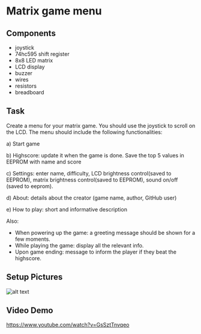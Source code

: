 # Matrix game menu #

## Components 

* joystick
* 74hc595 shift register
* 8x8 LED matrix
* LCD display
* buzzer
* wires
* resistors 
* breadboard

## Task

Create a menu for your matrix game. You should use the joystick to scroll on the LCD. The menu should include the following functionalities:

a) Start game

b) Highscore: update it when the game is done. Save the top 5 values in EEPROM with name and score

c) Settings: enter name, difficulty, LCD brightness control(saved to EEPROM), matrix brightness control(saved to EEPROM), sound on/off (saved to eeprom).

d) About: details about the creator (game name, author, GitHub user)

e) How to play: short and informative description

Also: 
- When powering up the game: a greeting message should be shown for a few moments.
- While playing the game: display all the relevant info.
- Upon game ending: message to inform the player if they beat the highscore.

## Setup Pictures
![alt text](https://github.com/ralucsandu/IntroductionToRobotics/blob/main/Homework5/setup-picture.jpg?raw=true)

## Video Demo
https://www.youtube.com/watch?v=GsSztTnvqeo
